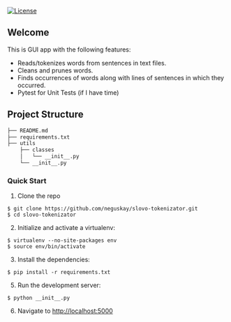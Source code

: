 [![License](https://img.shields.io/badge/License-Apache%202.0-blue.svg)](https://opensource.org/licenses/Apache-2.0)

## Welcome

This is GUI app with the following features:
- Reads/tokenizes words from sentences in text files.
- Cleans and prunes words.
- Finds occurrences of words along with lines of sentences in which they occurred.
- Pytest for Unit Tests (if I have time)

Project Structure
--------

  ```sh
  ├── README.md
  ├── requirements.txt
  ├── utils
      ├── classes
      │   └── __init__.py
      └── __init__.py
  
  ```



### Quick Start

1. Clone the repo
  ```
  $ git clone https://github.com/neguskay/slovo-tokenizator.git
  $ cd slovo-tokenizator
  ```

2. Initialize and activate a virtualenv:
  ```
  $ virtualenv --no-site-packages env
  $ source env/bin/activate
  ```

3. Install the dependencies:
  ```
  $ pip install -r requirements.txt
  ```

5. Run the development server:
  ```
  $ python __init__.py
  ```

6. Navigate to [http://localhost:5000](http://localhost:5000)



